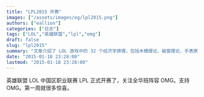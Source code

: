 ```yaml
---
title: "LPL2015 开赛"
images: ["/assets/images/og/lpl2015.png"]
authors: ["eallion"]
categories: ["日志"]
tags: ["LOL","英雄联盟","lpl","omg"]
draft: false
slug: "lpl2015"
summary: "文章介绍了 LOL 游戏中的 32 个经济学原理，包括木桶理论、破窗理论、手表原理等。这些原理在游戏中有着具体的应用，如团队合作、角色定位和资源分配等方面。通过对这些原理的认识和运用，玩家可以提高自己在游戏中的竞技水平，并取得更好的成绩。同时，文章也指出了一些常见问题和错误观念，如喷子行为、不合适的角色选择等，在游戏中应该避免这些问题以保持良好的团队氛围和个人发展。"
date: "2015-01-18 23:28:00"
lastmod: "2015-01-18 23:28:00"
---
```


英雄联盟 LOL 中国区职业联赛 LPL 正式开赛了，关注全华班阵容 OMG。支持 OMG。第一周就很多惊喜。
